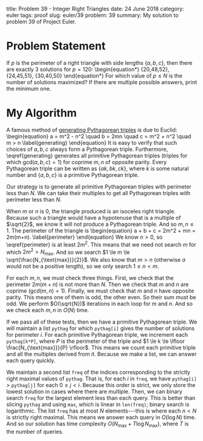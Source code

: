 title: Problem 39 - Integer Right Triangles
date: 24 June 2018
category: euler
tags: proof
slug: euler/39
problem: 39
summary: My solution to problem 39 of Project Euler.

# Problem Statement

If $p$ is the perimeter of a right triangle with side lengths $\{a,b,c\}$, then there are exactly 3 solutions for $p = 120$:
\begin{equation*}
	\{20,48,52\}, \{24,45,51\}, \{30,40,50\}
\end{equation*}
For which value of $p \le N$ is the number of solutions maximized?
If there are multiple possible answers, print the minimum one.

# My Algorithm

A famous method of [generating Pythagorean triples](https://en.wikipedia.org/wiki/Pythagorean_triple#Proof_of_Euclid's_formula) is due to Euclid:
\begin{equation}
	a = m^2 - n^2 \quad b = 2mn \quad c = m^2 + n^2 \quad m > n
	\label{generating}
\end{equation}
It is easy to verify that such choices of $a,b,c$ always form a Pythagorean triple.
Furthermore, \eqref{generating} generates all primitive Pythagorean triples (triples for which $\mathrm{gcd}(a,b,c) = 1$) for coprime $m,n$ of opposite parity.
Every Pythagorean triple can be written as $\{ak,bk,ck\}$, where $k$ is some natural number and $\{a,b,c\}$ is a primitive Pythagorean triple.

Our strategy is to generate all primitive Pythagorean triples with perimeter less than $N$.
We can take their multiples to get all Pythagorean triples with perimeter less than $N$.

When $m$ or $n$ is 0, the triangle produced is an isoceles right triangle.
Because such a triangle would have a hypotenuse that is a multiple of $\sqrt{2}$, we know it will not produce a Pythagorean triple.
And so $m,n \le 1$.
The perimeter of the triangle is
\begin{equation}
	a + b + c = 2m^2 + mn = 2m(m+n).
	\label{perimeter}
\end{equation}
We know $n > 0$, so \eqref{perimeter} is at least $2m^2$.
This means that we need not search $m$ for which $2m^2 > N_{\text{max}}$.
And so we search $1 \le m \le \sqrt{\frac{N_{\text{max}}}{2}}$.
We also know that $m > n$ (otherwise $a$ would not be a positive length), so we only search $1 \le n < m$.

For each $m,n$, we must check three things.
First, we check that the perimeter $2m(m+n)$ is not more than $N$.
Then we check that $m$ and $n$ are coprime ($\mathrm{gcd}(m,n) = 1$).
Finally, we must check that $m$ and $n$ have opposite parity.
This means one of them is odd, the other even.
So their sum must be odd.
We perform $O(\sqrt{N})$ iterations in each loop for $m$ and $n$.
And so we check each $m,n$ in $O(N)$ time.

If we pass all of these tests, then we have a primitive Pythagorean triple.
We will maintain a list `pythag` for which `pythag[i]` gives the number of solutions for perimeter $i$.
For each primitive Pythagorean triple, we increment each `pythag[k*P]`, where $P$ is the perimeter of the triple and $1 \le k \le \lfloor \frac{N_{\text{max}}}{P} \rfloor$.
This means we count each primitive triple and all the multiples derived from it.
Because we make a list, we can answer each query quickly.

We maintain a second list `freq` of the indices corresponding to the strictly right maximal values of `pythag`.
That is, for each $i$ in `freq`, we have `pythag[i]` $>$ `pythag[j]` for each $0 \le j < i$.
Because this order is strict, we only store the lowest solution in cases where there are multiple.
Then, we can binary search `freq` for the largest element less than each query.
This is better than slicing `pythag` and using `max`, which is linear in `len(freq)`; binary search is logarithmic.
The list `freq` has at most $N$ elements---this is where each $n < N$ is strictly right maximal.
This means we answer each query in $O(\log N)$ time.
And so our solution has time complexity $O(N_{\text{max}} + T\log N_{\text{max}})$, where $T$ is the number of queries.